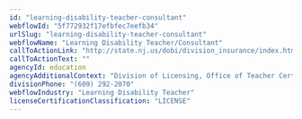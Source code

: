 ```yaml
---
id: "learning-disability-teacher-consultant"
webflowId: "5f772932f17efbfec7eefb34"
urlSlug: "learning-disability-teacher-consultant"
webflowName: "Learning Disability Teacher/Consultant"
callToActionLink: "http://state.nj.us/dobi/division_insurance/index.htm"
callToActionText: ""
agencyId: education
agencyAdditionalContext: "Division of Licensing, Office of Teacher Certification and Academic Credentials"
divisionPhone: "(609) 292-2070"
webflowIndustry: "Learning Disability Teacher"
licenseCertificationClassification: "LICENSE"
---
```

